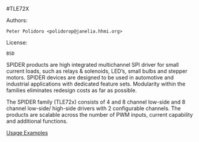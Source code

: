 #TLE72X

Authors:

    Peter Polidoro <polidorop@janelia.hhmi.org>

License:

    BSD

SPIDER products are high integrated multichannel SPI driver for small
current loads, such as relays & solenoids, LED’s, small bulbs and
stepper motors. SPIDER devices are designed to be used in automotive
and industrial applications with dedicated feature sets. Modularity
within the families eliminates redesign costs as far as possible.

The SPIDER family (TLE72x) consists of 4 and 8 channel low-side and 8
channel low-side/ high-side drivers with 2 configurable channels. The
products are scalable across the number of PWM inputs, current
capability and additional functions.

[Usage Examples](./examples)

